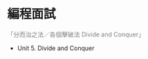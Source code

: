 # 編程面試

 <p><font color=grey>「分而治之法／各個擊破法 Divide and Conquer」</font></p>

* Unit 5. Divide and Conquer

